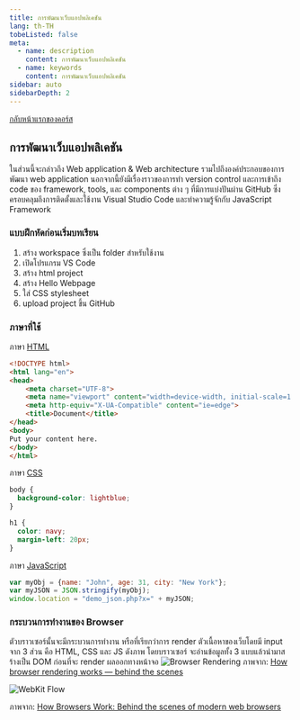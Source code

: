 ```yaml
---
title: การพัฒนาเว็บแอปพลิเคชัน
lang: th-TH
tobeListed: false
meta:
  - name: description
    content: การพัฒนาเว็บแอปพลิเคชัน
  - name: keywords
    content: การพัฒนาเว็บแอปพลิเคชัน
sidebar: auto
sidebarDepth: 2
---
```

[กลับหน้าแรกของคอร์ส](/courses/is322/)

## การพัฒนาเว็บแอปพลิเคชัน

ในส่วนนี้จะกล่าวถึง Web application & Web architecture รวมไปถึงองค์ประกอบของการพัฒนา web application นอกจากนี้ยังมีเรื่องราวของการทำ version control และการเข้าถึง code ของ framework, tools, และ components ต่าง ๆ ที่มีการแบ่งปันผ่าน GitHub ซึ่งครอบคลุมถึงการติดตั้งและใช้งาน Visual Studio Code และทำความรู้จักกับ JavaScript Framework

### แบบฝึกหัดก่อนเริ่มบทเรียน

1. สร้าง workspace ซึ่งเป็น folder สำหรับใช้งาน
2. เปิดโปรแกรม VS Code
3. สร้าง html project
4. สร้าง Hello Webpage
5. ใส่ CSS stylesheet
6. upload project ขึ้น GitHub

### ภาษาที่ใช้

ภาษา [HTML](https://www.w3schools.com/html/)

```html
<!DOCTYPE html>
<html lang="en">
<head>
    <meta charset="UTF-8">
    <meta name="viewport" content="width=device-width, initial-scale=1.0">
    <meta http-equiv="X-UA-Compatible" content="ie=edge">
    <title>Document</title>
</head>
<body>
Put your content here.
</body>
</html>
```

ภาษา [CSS](https://www.w3schools.com/css/)

```css
body {
  background-color: lightblue;
}

h1 {
  color: navy;
  margin-left: 20px;
}
```

ภาษา [JavaScript](https://www.w3schools.com/js/)

```js
var myObj = {name: "John", age: 31, city: "New York"};
var myJSON = JSON.stringify(myObj);
window.location = "demo_json.php?x=" + myJSON;
```

### กระบวนการทำงานของ Browser

ตัวบราวเซอร์นั้นจะมีกระบวนการทำงาน หรือที่เรียกว่าการ render ตัวเนื้อหาของเว็บโดยมี input จาก 3 ส่วน คือ HTML, CSS และ JS ดังภาพ โดยบราวเซอร์ จะอ่านข้อมูลทั้ง 3 แบบแล้วนำมาสร้างเป็น DOM ก่อนที่จะ render ผลออกทางหน้าจอ
![Browser Rendering](<https://i0.wp.com/storage.googleapis.com/blog-images-backup/1*VmD21Exnic6eQxj5xGrA-Q.png?resize=3812%2C1958&ssl=1>)
ภาพจาก: [How browser rendering works — behind the scenes](<https://blog.logrocket.com/how-browser-rendering-works-behind-the-scenes-6782b0e8fb10/>)

![WebKit Flow](<https://www.html5rocks.com/en/tutorials/internals/howbrowserswork/webkitflow.png>)

ภาพจาก: [How Browsers Work: Behind the scenes of modern web browsers](<https://www.html5rocks.com/en/tutorials/internals/howbrowserswork/>)
